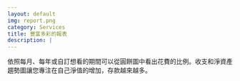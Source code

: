 ```yaml
---
layout: default
img: report.png
category: Services
title: 豐富多彩的報表
description: |
---
```

依照每月、每年或自訂想看的期間可以從圓餅圖中看出花費的比例。收支和淨資產趨勢圖讓您專注在自己淨值的增加，存款越來越多。